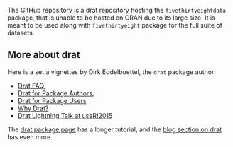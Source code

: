 The GitHub repository is a drat repository hosting the `fivethirtyeightdata` package, that is unable to be hosted on CRAN due to its large size. It is meant to be used along with `fivethirtyeight` package for the full suite of datasets.

## More about drat

Here is a set a vignettes by Dirk Eddelbuettel, the `drat` package author:

- [Drat FAQ](http://eddelbuettel.github.io/drat/DratFAQ.html), 
- [Drat for Package Authors](http://eddelbuettel.github.io/drat/DratForPackageAuthors.html), 
- [Drat for Package Users](http://eddelbuettel.github.io/drat/DratForPackageUsers.html)
- [Why Drat?](http://eddelbuettel.github.io/drat/WhyDrat.html)
- [Drat Lightning Talk at useR!2015](http://dirk.eddelbuettel.com/papers/useR2015_drat.pdf)

The [drat package page](http://dirk.eddelbuettel.com/code/drat.html) has a longer tutorial, and the [blog section on drat](http://dirk.eddelbuettel.com/blog/code/drat/) has even more.


